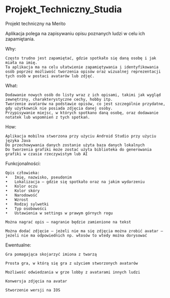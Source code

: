 # Projekt_Techniczny_Studia
Projekt techniczny na Merito

Aplikacja polega na zapisywaniu opisu poznanych ludzi w celu ich zapamiętania.

Why:

    Często trudno jest zapamiętać, gdzie spotkało się daną osobę i jak miała na imię. 
    Ta aplikacja ma na celu ułatwienie zapamiętywania i identyfikowania osób poprzez możliwość tworzenia opisów oraz wizualnej reprezentacji tych osób w postaci avatarów lub zdjęć.
    

What:

    Dodawanie nowych osób do listy wraz z ich opisami, takimi jak wygląd zewnętrzny, charakterystyczne cechy, hobby itp.
    Tworzenie avatarów na podstawie opisów, co jest szczególnie przydatne, gdy użytkownik nie posiada zdjęcia danej osoby.
    Przypisywanie miejsc, w których spotkano daną osobę, oraz dodawanie notatek lub wspomnień z tych spotkań.

How:
    
    Aplikacja mobilna stworzona przy użyciu Android Studio przy użyciu języka Java
    Do przechowywania danych zostanie użyta baza danych lokalnych
    Do tworzenia grafiki może zostać użyta biblioteka do generowania grafiki w czasie rzeczywistym lub AI

    
Funkcjonalności:

    Opis człowieka:
    •	Imię, nazwisko, pseudonim 
    •	Lokalizacja – gdzie się spotkało oraz na jakim wydarzeniu
    •	Kolor oczu
    •	Kolor skóry
    •	Narodowość
    •	Wzrost
    •	Rodzaj sylwetki
    •	Typ osobowości
    •	Ustawienia w settings w prawym górnych rogu
    
    Można nagrać opis – nagranie będzie zamienione na tekst
    
    Można dodać zdjęcie – jeżeli nie ma się zdjęcia można zrobić avatar – jeżeli nie ma odpowiednich np. włosów to wtedy można dorysować


Ewentualne:

    Gra pomagająca skojarzyć imiona z twarzą

    Prosta gra, w którą się gra z użyciem stworzonych avatarów

    Możliwość odwiedzania w grze lobby z avatarami innych ludzi

    Konwersja zdjęcia na avatar

    Stworzenie wersji na IOS

